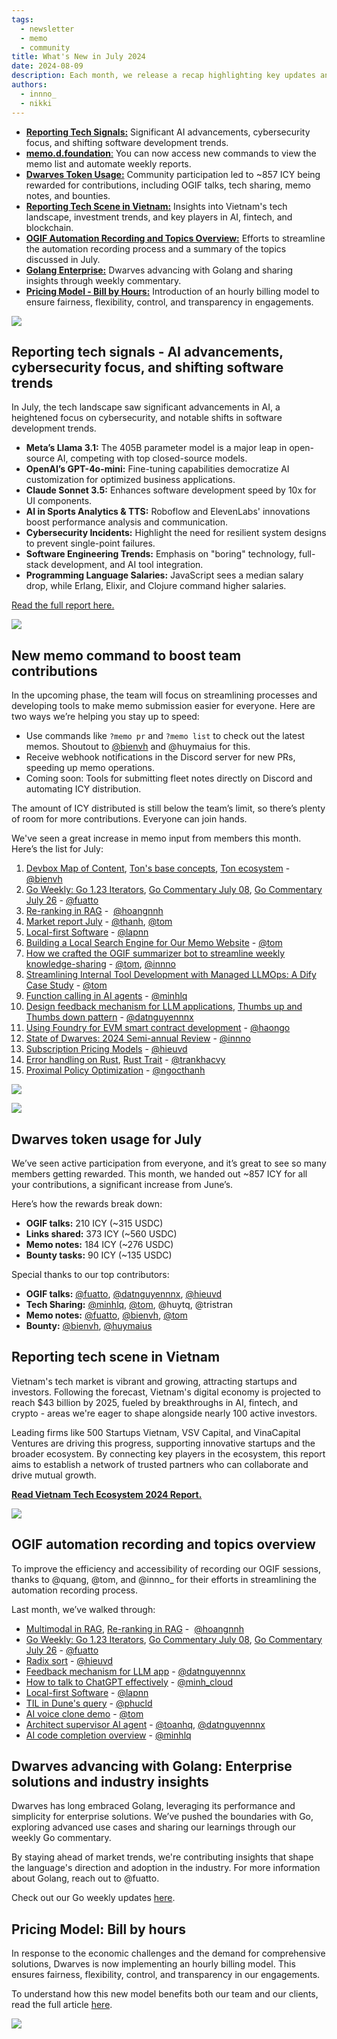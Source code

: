 ```yaml
---
tags:
  - newsletter
  - memo
  - community
title: What's New in July 2024
date: 2024-08-09
description: Each month, we release a recap highlighting key updates and progress within our team and community. July covers AI advancements, community contributions, insights from Vietnam's tech scene, new memo commands, OGIF automation, and the introduction of our hourly billing model
authors:
  - innno_
  - nikki
---
```


- [**Reporting Tech Signals:**](#reporting-tech-signals---ai-advancements-cybersecurity-focus-and-shifting-software-trends) Significant AI advancements, cybersecurity focus, and shifting software development trends.
- [**memo.d.foundation**:](#new-memo-command-to-boost-team-contributions) You can now access new commands to view the memo list and automate weekly reports.
- [**Dwarves Token Usage:**](#dwarves-token-usage-for-july) Community participation led to ~857 ICY being rewarded for contributions, including OGIF talks, tech sharing, memo notes, and bounties.
- [**Reporting Tech Scene in Vietnam:**](#reporting-tech-scene-in-vietnam) Insights into Vietnam's tech landscape, investment trends, and key players in AI, fintech, and blockchain.
- [**OGIF Automation Recording and Topics Overview:**](#ogif-automation-recording-and-topics-overview) Efforts to streamline the automation recording process and a summary of the topics discussed in July.
- [**Golang Enterprise:**](#dwarves-advancing-with-golang-enterprise-solutions-and-industry-insights) Dwarves advancing with Golang and sharing insights through weekly commentary.
- [**Pricing Model - Bill by Hours:**](#pricing-model-bill-by-hours) Introduction of an hourly billing model to ensure fairness, flexibility, control, and transparency in engagements.

![](assets/2024-whats-new-july-thumbnail.webp)

## Reporting tech signals - AI advancements, cybersecurity focus, and shifting software trends
In July, the tech landscape saw significant advancements in AI, a heightened focus on cybersecurity, and notable shifts in software development trends.

- **Meta’s Llama 3.1:** The 405B parameter model is a major leap in open-source AI, competing with top closed-source models.
- **OpenAI’s GPT-4o-mini:** Fine-tuning capabilities democratize AI customization for optimized business applications.
- **Claude Sonnet 3.5:** Enhances software development speed by 10x for UI components.
- **AI in Sports Analytics & TTS:** Roboflow and ElevenLabs' innovations boost performance analysis and communication.
- **Cybersecurity Incidents:** Highlight the need for resilient system designs to prevent single-point failures.
- **Software Engineering Trends:** Emphasis on "boring" technology, full-stack development, and AI tool integration.
- **Programming Language Salaries:** JavaScript sees a median salary drop, while Erlang, Elixir, and Clojure command higher salaries.

[Read the full report here.](https://memo.d.foundation/playground/01_literature/market-report-july-2024/)

![](assets/2024-whats-new-july-tech-report.webp)

## New memo command to boost team contributions
In the upcoming phase, the team will focus on streamlining processes and developing tools to make memo submission easier for everyone. Here are two ways we’re helping you stay up to speed:

- Use commands like `?memo pr` and `?memo list` to check out the latest memos. Shoutout to [@bienvh](https://github.com/baenv) and @huymaius for this.
- Receive webhook notifications in the Discord server for new PRs, speeding up memo operations.
- Coming soon: Tools for submitting fleet notes directly on Discord and automating ICY distribution.

The amount of ICY distributed is still below the team’s limit, so there’s plenty of room for more contributions. Everyone can join hands.

We've seen a great increase in memo input from members this month. Here’s the list for July:

1. [Devbox Map of Content](https://memo.d.foundation/playground/-devbox/), [Ton's base concepts](https://memo.d.foundation/playground/01_literature/ton_core_concept/), [Ton ecosystem](https://memo.d.foundation/playground/01_literature/ton_blockchain_of_blockchains/)  - [@bienvh](https://github.com/baenv)
2. [Go Weekly: Go 1.23 Iterators](https://memo.d.foundation/playground/00_fleeting/go-weekly-511/), [Go Commentary July 08](https://memo.d.foundation/playground/00_fleeting/go-commentary-jul-12/), [Go Commentary July 26](https://memo.d.foundation/playground/00_fleeting/go-commentary-jul-26/) - [@fuatto](https://github.com/fuatto)
3. [Re-ranking in RAG](https://memo.d.foundation/playground/01_literature/engineering/ai/re-ranking-in-rag/) -  [@hoangnnh](https://memo.d.foundation/contributor/hoangnnh)
4. [Market report July](https://memo.d.foundation/playground/01_literature/market-report-july-2024/) - [@thanh](https://github.com/zlatanpham), [@tom](https://github.com/monotykamary)
5. [Local-first Software](https://memo.d.foundation/playground/01_literature/local-first-software/) - [@lapnn](https://github.com/ngolapnguyen)
6. [Building a Local Search Engine for Our Memo Website](https://memo.d.foundation/playground/01_literature/creating-a-fully-local-search-engine-on-memo/) - [@tom](https://memo.d.foundation/contributor/tom)
7. [How we crafted the OGIF summarizer bot to streamline weekly knowledge-sharing](https://memo.d.foundation/playground/01_literature/how-we-crafted-the-ogif-summarizer-bot-to-streamline-weekly-knowledge-sharing/) - [@tom](https://memo.d.foundation/contributor/tom), [@innno](https://github.com/innnotruong) 
8. [Streamlining Internal Tool Development with Managed LLMOps: A Dify Case Study](https://memo.d.foundation/playground/01_literature/building-llm-powered-tools-with-dify/) - [@tom](https://memo.d.foundation/contributor/tom)
9. [Function calling in AI agents](https://memo.d.foundation/playground/00_fleeting/function-calling/) - [@minhlq](https://github.com/minhluuquang)
10. [Design feedback mechanism for LLM applications](https://memo.d.foundation/playground/01_literature/feedback-mechanism/), [Thumbs up and Thumbs down pattern](https://memo.d.foundation/playground/01_literature/thumbs-up-and-thumbs-down-pattern/) - [@datnguyennnx](https://github.com/datnguyennnx)
11. [Using Foundry for EVM smart contract development](https://memo.d.foundation/playground/01_literature/using-foundry-for-evm-smart-contract-developement/) - [@haongo](https://github.com/haongo138)
12. [State of Dwarves: 2024 Semi-annual Review](https://memo.d.foundation/updates/changelog/2024-state-of-dwarves-semi-annual-review/) - [@innno](https://github.com/innnotruong) 
13. [Subscription Pricing Models](https://memo.d.foundation/playground/00_fleeting/subscription-pricing-models/) - [@hieuvd](https://memo.d.foundation/contributor/hieuvd)
14. [Error handling on Rust](https://memo.d.foundation/playground/01_literature/error-handling-in-rust/), [Rust Trait](https://memo.d.foundation/playground/00_fleeting/rust-trait/) - [@trankhacvy](https://github.com/trankhacvy)
15. [Proximal Policy Optimization](https://memo.d.foundation/playground/00_fleeting/proximal-policy-optimization/) - [@ngocthanh](https://github.com/thanhpn)

![](assets/2024-whats-new-july-memo-update.webp)

![](assets/2024-whats-new-july-memo-command.webp)

## Dwarves token usage for July
We’ve seen active participation from everyone, and it’s great to see so many members getting rewarded. This month, we handed out ~857 ICY for all your contributions, a significant increase from June’s.

Here’s how the rewards break down:

- **OGIF talks:** 210 ICY (~315 USDC)
- **Links shared:** 373 ICY (~560 USDC)
- **Memo notes:** 184 ICY (~276 USDC)
- **Bounty tasks:** 90 ICY (~135 USDC)

Special thanks to our top contributors:

- **OGIF talks:** [@fuatto](https://github.com/fuatto), [@datnguyennnx](https://github.com/datnguyennnx), [@hieuvd](https://memo.d.foundation/contributor/hieuvd)
- **Tech Sharing:** [@minhlq](https://github.com/minhluuquang), [@tom](https://github.com/monotykamary), @huytq, @tristran
- **Memo notes:** [@fuatto](https://github.com/fuatto), [@bienvh](https://github.com/baenv), [@tom](https://github.com/monotykamary)
- **Bounty:** [@bienvh](https://github.com/baenv), [@huymaius](https://memo.d.foundation/contributor/huymaius)

## Reporting tech scene in Vietnam
Vietnam's tech market is vibrant and growing, attracting startups and investors. Following the forecast, Vietnam's digital economy is projected to reach $43 billion by 2025, fueled by breakthroughs in AI, fintech, and crypto - areas we're eager to shape alongside nearly 100 active investors. 

Leading firms like 500 Startups Vietnam, VSV Capital, and VinaCapital Ventures are driving this progress, supporting innovative startups and the broader ecosystem. By connecting key players in the ecosystem, this report aims to establish a network of trusted partners who can collaborate and drive mutual growth.

[**Read Vietnam Tech Ecosystem 2024 Report.**](https://memo.d.foundation/playground/01_literature/vietnam-tech-ecosystem-report/)

![](assets/2024-whats-new-july-vietnam-market.webp)

## OGIF automation recording and topics overview
To improve the efficiency and accessibility of recording our OGIF sessions, thanks to @quang, @tom, and @innno_ for their efforts in streamlining the automation recording process.

Last month, we’ve walked through:

- [Multimodal in RAG](https://memo.d.foundation/playground/01_literature/engineering/ai/multimodal-in-rag/), [Re-ranking in RAG](https://memo.d.foundation/playground/01_literature/engineering/ai/re-ranking-in-rag/) -  [@hoangnnh](https://memo.d.foundation/contributor/hoangnnh)
- [Go Weekly: Go 1.23 Iterators](https://memo.d.foundation/playground/00_fleeting/go-weekly-511/), [Go Commentary July 08](https://memo.d.foundation/playground/00_fleeting/go-commentary-jul-12/), [Go Commentary July 26](https://memo.d.foundation/playground/00_fleeting/go-commentary-jul-26/)  - [@fuatto](https://github.com/fuatto)
- [Radix sort](https://memo.d.foundation/playground/01_literature/radix-sort/) - [@hieuvd](https://memo.d.foundation/contributor/hieuvd)
- [Feedback mechanism for LLM app](https://memo.d.foundation/playground/01_literature/feedback-mechanism/) - [@datnguyennnx](https://github.com/datnguyennnx)
- [How to talk to ChatGPT effectively](https://memo.d.foundation/playground/00_fleeting/how-to-talk-to-chatgpt-effectively/) - [@minh_cloud](https://memo.d.foundation/contributor/minh_cloud)
- [Local-first Software](https://memo.d.foundation/playground/01_literature/local-first-software/) - [@lapnn](https://github.com/ngolapnguyen)
- [TIL in Dune's query](https://memo.d.foundation/updates/ogif/16-ogif-office-hours-0726/) - [@phucld](https://github.com/phucledien)
- [AI voice clone demo](https://memo.d.foundation/updates/ogif/16-ogif-office-hours-0726/) -  [@tom](https://github.com/monotykamary)
- [Architect supervisor AI agent](https://memo.d.foundation/updates/ogif/16-ogif-office-hours-0726/) -  [@toanhq](https://github.com/toanbku), [@datnguyennnx](https://github.com/datnguyennnx)
- [AI code completion overview](https://memo.d.foundation/updates/ogif/16-ogif-office-hours-0726/) -  [@minhlq](https://github.com/minhluuquang)

## Dwarves advancing with Golang: Enterprise solutions and industry insights
Dwarves has long embraced Golang, leveraging its performance and simplicity for enterprise solutions. We’ve pushed the boundaries with Go, exploring advanced use cases and sharing our learnings through our weekly Go commentary. 

By staying ahead of market trends, we're contributing insights that shape the language's direction and adoption in the industry. For more information about Golang, reach out to @fuatto. 

Check out our Go weekly updates [here](https://memo.d.foundation/tags/go-weekly/).

## Pricing Model: Bill by hours
In response to the economic challenges and the demand for comprehensive solutions, Dwarves is now implementing an hourly billing model. This ensures fairness, flexibility, control, and transparency in our engagements. 

To understand how this new model benefits both our team and our clients, read the full article [here](https://memo.d.foundation/playbook/business/pricing-model-bill-by-hours/).

![](assets/2024-whats-new-july-bill-by-hour.webp)
